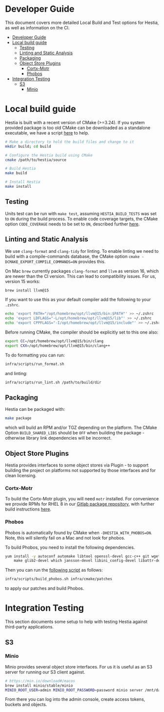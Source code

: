 # Developer Guide

This document covers more detailed Local Build and Test options for Hestia, as well as information on the CI.

- [Developer Guide](#developer-guide)
- [Local build guide](#local-build-guide)
  - [Testing](#testing)
  - [Linting and Static Analysis](#linting-and-static-analysis)
  - [Packaging](#packaging)
  - [Object Store Plugins](#object-store-plugins)
    - [Cortx-Motr](#cortx-motr)
    - [Phobos](#phobos)
- [Integration Testing](#integration-testing)
  - [S3](#s3)
    - [Minio](#minio)

# Local build guide

Hestia is built with a recent version of CMake (>=3.24). If you system provided package is too old CMake can be downloaded as a standalone executable, we have a script [here](/infra/scripts/bootstrap_cmake.sh) to help.


```bash
# Make a directory to hold the build files and change to it
mkdir build; cd build

# Configure the Hestia build using CMake
cmake /path/to/hestia/source

# Build Hestia
make build 

# Install Hestia 
make install
```

## Testing

Units test can be run with `make test`, assuming `HESTIA_BUILD_TESTS` was set to `ON` during the build process. To enable code coverage targets, the CMake option `CODE_COVERAGE` needs to be set to `ON`, described further [here](https://git.ichec.ie/io-sea-internal/hestia/-/blob/devel/test/README.md).

## Linting and Static Analysis

We use `clang-format` and `clang-tidy` for linting. To enable linting we need to build with a compile-commands database, the CMake option `cmake -DCMAKE_EXPORT_COMPILE_COMMANDS=ON` provides this.

On Mac `brew` currently packages `clang-format` and `llvm` as version 16, which are newer than the CI version. This can lead to compatibility issues. For us, version 15 works:

```bash
brew install llvm@15
```

If you want to use this as your default compiler add the following to your `.zshrc`.

```bash
echo 'export PATH="/opt/homebrew/opt/llvm@15/bin:$PATH"' >> ~/.zshrc
echo 'export LDFLAGS="-L/opt/homebrew/opt/llvm@15/lib"' >> ~/.zshrc
echo 'export CPPFLAGS="-I/opt/homebrew/opt/llvm@15/include"' >> ~/.zshrc
```

Before running CMake, the compiler should be explicitly set to this one also:

```bash
export CC=/opt/homebrew/opt/llvm@15/bin/clang
export CXX=/opt/homebrew/opt/llvm@15/bin/clang++
```

To do formatting you can run:

```bash
infra/scripts/run_format.sh
```

and linting:

```bash
infra/scripts/run_lint.sh /path/to/build/dir
```

## Packaging

Hestia can be packaged with:

```bash
make package
```

which will build an RPM and/or TGZ depending on the platform. The CMake Option `BUILD_SHARED_LIBS` should be `OFF` when building the package - otherwise library link dependencies will be incorrect.

## Object Store Plugins

Hestia provides interfaces to some object stores via Plugin - to support building the project on platforms not supported by those interfaces and for clean licensing.

### Cortx-Motr

To build the Cortx-Motr plugin, you will need `motr` installed. For convenience we provide RPMs for RHEL 8 in our [Gitlab package repository](https://git.ichec.ie/io-sea-internal/hestia/-/packages/33), with further build instructions [here](/doc/Markdown/motr_use.md).

### Phobos

Phobos is automatically found by CMake when `-DHESTIA_WITH_PHOBOS=ON`. Note, this will silently fail on a Mac and not look for phobos. 

To build Phobos, you need to install the following dependencies. 

```bash
yum install -y autoconf automake libtool openssl-devel gcc-c++ git wget doxygen rpm-build python3-devel libxml2-devel libcurl-devel \
    make glib2-devel which jansson-devel libini_config-devel libattr-devel sg3_utils-devel protobuf-c-devel libpq-devel
```

Then you can run the [following script](/infra/scripts/build_phobos.sh) as follows:

```bash
infra/scripts/build_phobos.sh infra/cmake/patches
``` 

to apply our patches and build Phobos.

# Integration Testing

This section documents some setup to help with testing Hestia against third-party applications.

## S3

### Minio

Minio provides several object store interfaces. For us it is useful as an S3 server for running our S3 client against.

```bash
# https://min.io/download#/macos
brew install minio/stable/minio
MINIO_ROOT_USER=admin MINIO_ROOT_PASSWORD=password minio server /mnt/data --console-address ":9001"
```

From there you can log into the admin console, create access tokens, buckets and objects.

